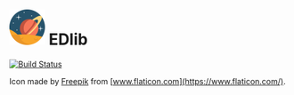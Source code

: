 # ![EDlib](016-saturn-64.png) EDlib

[![Build Status](https://dev.azure.com/taranissoftware/EDlib/_apis/build/status/irongut.EDlib?branchName=master)](https://dev.azure.com/taranissoftware/EDlib/_build/latest?definitionId=3&branchName=master)

Icon made by [Freepik](https://www.flaticon.com/authors/freepik) from [www.flaticon.com](https://www.flaticon.com/).
